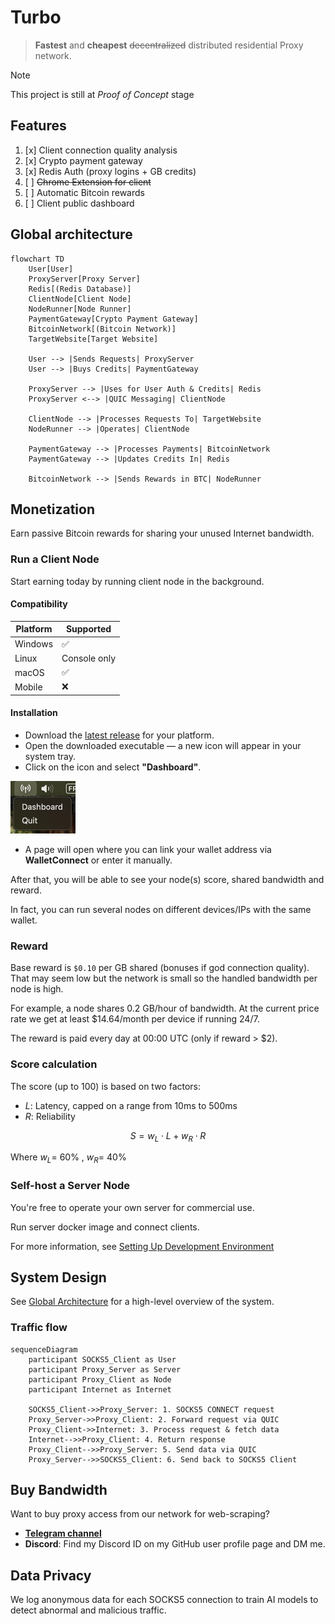 # Turbo

> **Fastest** and **cheapest** ~~decentralized~~ distributed residential Proxy network.

> [!NOTE]
> This project is still at _Proof of Concept_ stage

## Features

1. [x] Client connection quality analysis
2. [x] Crypto payment gateway
3. [x] Redis Auth (proxy logins + GB credits)
4. [ ] ~~Chrome Extension for client~~
5. [ ] Automatic Bitcoin rewards
6. [ ] Client public dashboard

[//]: # (7. [ ] LLM Data Extraction with Cuelang)

## Global architecture

```mermaid
flowchart TD
    User[User]
    ProxyServer[Proxy Server]
    Redis[(Redis Database)]
    ClientNode[Client Node]
    NodeRunner[Node Runner]
    PaymentGateway[Crypto Payment Gateway]
    BitcoinNetwork[(Bitcoin Network)]
    TargetWebsite[Target Website]

    User --> |Sends Requests| ProxyServer
    User --> |Buys Credits| PaymentGateway

    ProxyServer --> |Uses for User Auth & Credits| Redis
    ProxyServer <--> |QUIC Messaging| ClientNode

    ClientNode --> |Processes Requests To| TargetWebsite
    NodeRunner --> |Operates| ClientNode

    PaymentGateway --> |Processes Payments| BitcoinNetwork
    PaymentGateway --> |Updates Credits In| Redis

    BitcoinNetwork --> |Sends Rewards in BTC| NodeRunner
```

## Monetization

Earn passive Bitcoin rewards for sharing your unused Internet bandwidth.

### Run a Client Node

Start earning today by running client node in the background.

#### Compatibility

| Platform | Supported    |
|----------|--------------|
| Windows  | ✅            |
| Linux    | Console only |
| macOS    | ✅            |
| Mobile   | ❌            |

#### Installation

- Download the [latest release](https://github.com/L1shed/Turbo/releases) for your platform.
- Open the downloaded executable — a new icon will appear in your system tray.
- Click on the icon and select **"Dashboard"**.

![img.png](.github/assets/img.png)
- A page will open where you can link your wallet address via **WalletConnect** or enter it manually.

After that, you will be able to see your node(s) score, shared bandwidth and reward.

In fact, you can run several nodes on different devices/IPs with the same wallet.

### Reward

Base reward is `$0.10` per GB shared (bonuses if god connection quality). That may seem low but the network is small so the handled bandwidth per node is high.

For example, a node shares 0.2 GB/hour of bandwidth.
At the current price rate we get at least $14.64/month per device if running 24/7.

The reward is paid every day at 00:00 UTC (only if reward > $2).

### Score calculation

The score (up to 100) is based on two factors:
- $L$: Latency, capped on a range from 10ms to 500ms
- $R$: Reliability

$$
S = w_L \cdot L + w_R \cdot R
$$

Where $w_L =$ 60% , $w_R =$ 40%

### Self-host a Server Node

You're free to operate your own server for commercial use.

Run server docker image and connect clients.

For more information, see [Setting Up Development Environment](CONTRIBUTING.md#setting-up-development-environment)


## System Design

See [Global Architecture](#global-architecture) for a high-level overview of the system.

### Traffic flow

```mermaid
sequenceDiagram
    participant SOCKS5_Client as User
    participant Proxy_Server as Server
    participant Proxy_Client as Node
    participant Internet as Internet

    SOCKS5_Client->>Proxy_Server: 1. SOCKS5 CONNECT request
    Proxy_Server->>Proxy_Client: 2. Forward request via QUIC
    Proxy_Client->>Internet: 3. Process request & fetch data
    Internet-->>Proxy_Client: 4. Return response
    Proxy_Client-->>Proxy_Server: 5. Send data via QUIC
    Proxy_Server-->>SOCKS5_Client: 6. Send back to SOCKS5 Client
```

## Buy Bandwidth

Want to buy proxy access from our network for web-scraping?

* [**Telegram channel**](https://t.me/node_turbo)
* **Discord**: Find my Discord ID on my GitHub user profile page and DM me.

[//]: # (Join our [**Discord server**]&#40;https://discord.gg/ZqdvQkSEc7&#41; and create a ticket.)

## Data Privacy

We log anonymous data for each SOCKS5 connection to train AI models to detect abnormal and malicious traffic.